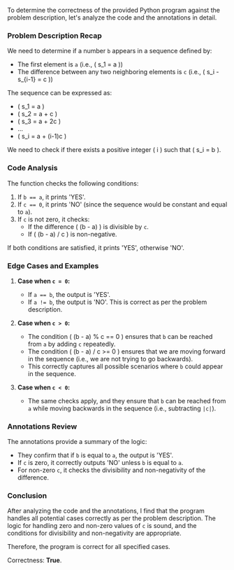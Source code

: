 To determine the correctness of the provided Python program against the problem description, let's analyze the code and the annotations in detail.

### Problem Description Recap
We need to determine if a number `b` appears in a sequence defined by:
- The first element is `a` (i.e., \( s_1 = a \))
- The difference between any two neighboring elements is `c` (i.e., \( s_i - s_{i-1} = c \))

The sequence can be expressed as:
- \( s_1 = a \)
- \( s_2 = a + c \)
- \( s_3 = a + 2c \)
- ...
- \( s_i = a + (i-1)c \)

We need to check if there exists a positive integer \( i \) such that \( s_i = b \).

### Code Analysis
The function checks the following conditions:
1. If `b == a`, it prints 'YES'.
2. If `c == 0`, it prints 'NO' (since the sequence would be constant and equal to `a`).
3. If `c` is not zero, it checks:
   - If the difference \( (b - a) \) is divisible by `c`.
   - If \( (b - a) / c \) is non-negative.

If both conditions are satisfied, it prints 'YES', otherwise 'NO'.

### Edge Cases and Examples
1. **Case when `c = 0`:** 
   - If `a == b`, the output is 'YES'.
   - If `a != b`, the output is 'NO'. This is correct as per the problem description.

2. **Case when `c > 0`:**
   - The condition \( (b - a) \% c == 0 \) ensures that `b` can be reached from `a` by adding `c` repeatedly.
   - The condition \( (b - a) / c >= 0 \) ensures that we are moving forward in the sequence (i.e., we are not trying to go backwards).
   - This correctly captures all possible scenarios where `b` could appear in the sequence.

3. **Case when `c < 0`:**
   - The same checks apply, and they ensure that `b` can be reached from `a` while moving backwards in the sequence (i.e., subtracting `|c|`).

### Annotations Review
The annotations provide a summary of the logic:
- They confirm that if `b` is equal to `a`, the output is 'YES'.
- If `c` is zero, it correctly outputs 'NO' unless `b` is equal to `a`.
- For non-zero `c`, it checks the divisibility and non-negativity of the difference.

### Conclusion
After analyzing the code and the annotations, I find that the program handles all potential cases correctly as per the problem description. The logic for handling zero and non-zero values of `c` is sound, and the conditions for divisibility and non-negativity are appropriate.

Therefore, the program is correct for all specified cases.

Correctness: **True**.